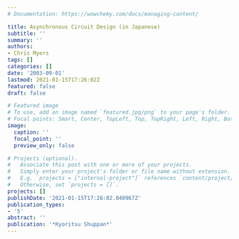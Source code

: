 ```yaml
---
# Documentation: https://wowchemy.com/docs/managing-content/

title: Asynchronous Circuit Design (in Japanese)
subtitle: ''
summary: ''
authors:
- Chris Myers
tags: []
categories: []
date: '2003-09-01'
lastmod: 2021-01-15T17:26:02Z
featured: false
draft: false

# Featured image
# To use, add an image named `featured.jpg/png` to your page's folder.
# Focal points: Smart, Center, TopLeft, Top, TopRight, Left, Right, BottomLeft, Bottom, BottomRight.
image:
  caption: ''
  focal_point: ''
  preview_only: false

# Projects (optional).
#   Associate this post with one or more of your projects.
#   Simply enter your project's folder or file name without extension.
#   E.g. `projects = ["internal-project"]` references `content/project/deep-learning/index.md`.
#   Otherwise, set `projects = []`.
projects: []
publishDate: '2021-01-15T17:26:02.040967Z'
publication_types:
- '5'
abstract: ''
publication: '*Kyoritsu Shuppan*'
---
```

